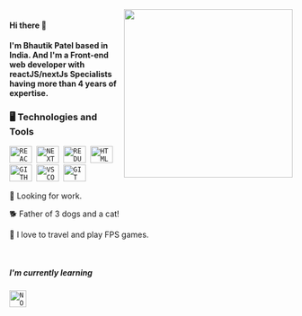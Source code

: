 <img src='https://user-images.githubusercontent.com/75649107/162585597-37962957-8956-4bc6-8c3a-809b6c730b0c.png' width="300px" align="right"/>

#### Hi there 👋

#### I'm Bhautik Patel based in India. And I'm a Front-end web developer with reactJS/nextJs Specialists having more than 4 years of expertise.

<!-- ### Here is my portfolio website: <a href="https://lucasboscariole.com/" target="_blank"><b>Lucas Boscariole Silva.</b></a> -->

### 🖥️ Technologies and Tools 

<code><img width="40px" height="30" src="https://user-images.githubusercontent.com/107703448/206360544-22d938d5-2821-4f6a-af4c-928b7777cdba.svg" title = "REACTJS"/></code>&nbsp;
<code><img width="40px" height="30" src="https://user-images.githubusercontent.com/107703448/206360542-d03531ec-b9bf-48c1-8933-d621e27b336d.svg" title = "NEXTJS"/></code>&nbsp;
<code><img width="40px" height="30" src="https://user-images.githubusercontent.com/107703448/206360538-ce273fe5-702c-4e18-98f4-fc2220e7dc18.svg"  title='REDUX'/></code>&nbsp; 
<code><img width="40px" height="30" src="https://user-images.githubusercontent.com/107703448/206361298-f5af91da-e764-4943-a3ee-ce842b29f1a0.svg" title = "HTML5"/></code>&nbsp;
<code><img width="40px" height="30" src="https://user-images.githubusercontent.com/107703448/206360547-5d5c8a15-7553-4da3-9c02-f4047894c41e.svg" title = "GITHUB"/></code>&nbsp; 
<code><img width="40px" height="30" src="https://user-images.githubusercontent.com/107703448/206360550-2a16abe4-1421-42de-a442-0255af442ab1.svg" title = "VSCODE"/></code>&nbsp; 
<code><img width="40px" height="30" src="https://user-images.githubusercontent.com/107703448/206360553-3e6b3603-cec2-45fe-8a4d-0a25b861d596.svg" title = "GIT"/></code>&nbsp; 
<br/>

<div display="inline-block">
 <p align="left">🤖 Looking for work.</p>
 <p align="left">🐕 Father of 3 dogs and a cat!</p>
 <p align="left">🧳 I love to travel and play FPS games.</p>
</div>

<br/>

##### I'm currently learning

<code><img src="https://cdn.jsdelivr.net/gh/devicons/devicon/icons/nodejs/nodejs-original-wordmark.svg"  width='30' height='30' title='NODE'/></code>&nbsp;
